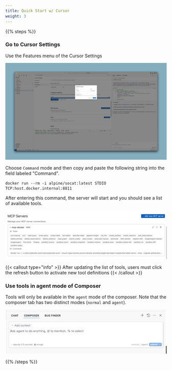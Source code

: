 ```yaml
---
title: Quick Start w/ Cursor
weight: 3
---
```


{{% steps %}}

### Go to Cursor Settings

Use the Features menu of the Cursor Settings
   
![Claude Features](claude_features.png)

Choose `Command` mode and then copy and paste the following string into the field labeled "Command".

   ```
   docker run --rm -i alpine/socat:latest STDIO TCP:host.docker.internal:8811
   ```

   After entering this command, the server will start and you should see a list of available tools.

   ![Claude Tools](claude_tools.png)

{{< callout type="info" >}}
After updating the list of tools, users must click the refresh button to activate new tool definitions
{{< /callout >}}

### Use tools in agent mode of Composer

Tools will only be available in the `agent` mode of the composer. Note that the composer tab has two distinct modes (`normal` and `agent`).

![compose agent](composer_agent.png)

{{% /steps %}}

